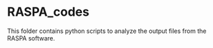 # RASPA_codes
This folder contains python scripts to analyze the output files from the RASPA software.
